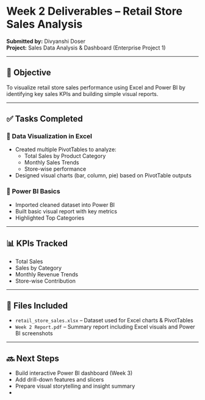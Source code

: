 # Week 2 Deliverables – Retail Store Sales Analysis  
**Submitted by:** Divyanshi Doser   
**Project:** Sales Data Analysis & Dashboard (Enterprise Project 1)  

---

## 🎯 Objective  
To visualize retail store sales performance using Excel and Power BI by identifying key sales KPIs and building simple visual reports.

---

## ✅ Tasks Completed

### 🔹 Data Visualization in Excel  
- Created multiple PivotTables to analyze:
  - Total Sales by Product Category  
  - Monthly Sales Trends  
  - Store-wise performance  
- Designed visual charts (bar, column, pie) based on PivotTable outputs

### 🔹 Power BI Basics  
- Imported cleaned dataset into Power BI  
- Built basic visual report with key metrics 
- Highlighted Top Categories

---

## 📊 KPIs Tracked  
- Total Sales  
- Sales by Category  
- Monthly Revenue Trends  
- Store-wise Contribution

---

## 📁 Files Included  
- `retail_store_sales.xlsx` – Dataset used for Excel charts & PivotTables  
- `Week 2 Report.pdf` – Summary report including Excel visuals and Power BI screenshots  

---

## 🔜 Next Steps  
- Build interactive Power BI dashboard (Week 3)  
- Add drill-down features and slicers  
- Prepare visual storytelling and insight summary
- 
